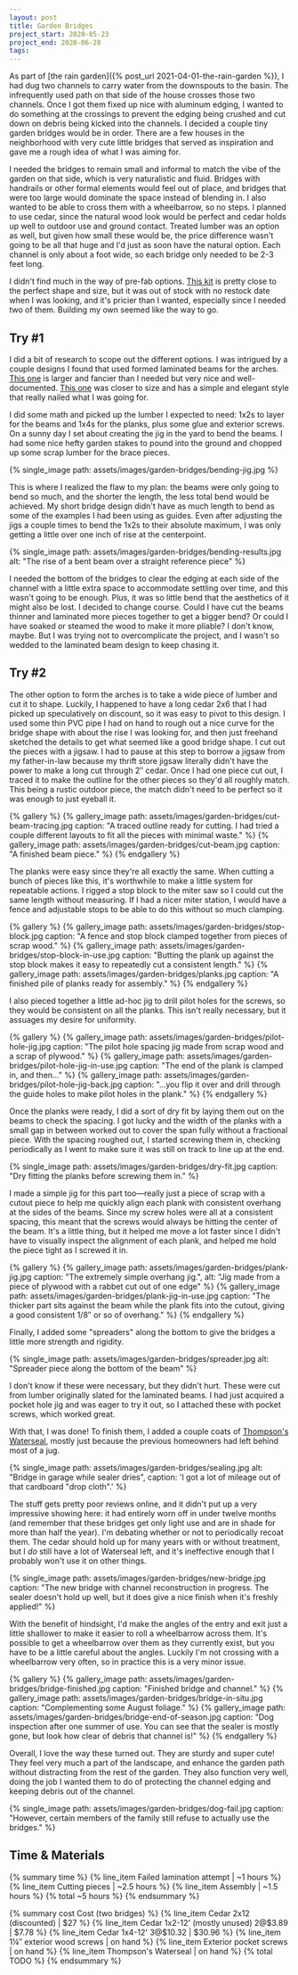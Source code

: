 ```yaml
---
layout: post
title: Garden Bridges
project_start: 2020-05-23
project_end: 2020-06-20
tags:
---
```


As part of [the rain garden]({% post_url 2021-04-01-the-rain-garden %}), I had dug two channels to carry water from the downspouts to the basin.
The infrequently used path on that side of the house crosses those two channels.
Once I got them fixed up nice with aluminum edging, I wanted to do something at the crossings to prevent the edging being crushed and cut down on debris being kicked into the channels.
I decided a couple tiny garden bridges would be in order.
There are a few houses in the neighborhood with very cute little bridges that served as inspiration and gave me a rough idea of what I was aiming for.

I needed the bridges to remain small and informal to match the vibe of the garden on that side, which is very naturalistic and fluid.
Bridges with handrails or other formal elements would feel out of place, and bridges that were too large would dominate the space instead of blending in.
I also wanted to be able to cross them with a wheelbarrow, so no steps.
I planned to use cedar, since the natural wood look would be perfect and cedar holds up well to outdoor use and ground contact.
Treated lumber was an option as well, but given how small these would be, the price difference wasn't going to be all that huge and I'd just as soon have the natural option.
Each channel is only about a foot wide, so each bridge only needed to be 2-3 feet long.

I didn't find much in the way of pre-fab options.
[This kit](https://www.lowes.com/pd/All-Things-Cedar-3-Ft-Cedar-Bridge/1000998144) is pretty close to the perfect shape and size, but it was out of stock with no restock date when I was looking, and it's pricier than I wanted, especially since I needed two of them.
Building my own seemed like the way to go.

## Try #1

I did a bit of research to scope out the different options.
I was intrigued by a couple designs I found that used formed laminated beams for the arches.
[This one](https://www.buildeazy.com/garden-bridge/) is larger and fancier than I needed but very nice and well-documented.
[This one](https://www.instructables.com/Simple-Japanese-Bridge/) was closer to size and has a simple and elegant style that really nailed what I was going for.

I did some math and picked up the lumber I expected to need: 1x2s to layer for the beams and 1x4s for the planks, plus some glue and exterior screws.
On a sunny day I set about creating the jig in the yard to bend the beams.
I had some nice hefty garden stakes to pound into the ground and chopped up some scrap lumber for the brace pieces.

{% single_image path: assets/images/garden-bridges/bending-jig.jpg %}

This is where I realized the flaw to my plan: the beams were only going to bend so much, and the shorter the length, the less total bend would be achieved.
My short bridge design didn't have as much length to bend as some of the examples I had been using as guides.
Even after adjusting the jigs a couple times to bend the 1x2s to their absolute maximum, I was only getting a little over one inch of rise at the centerpoint.

{% single_image path: assets/images/garden-bridges/bending-results.jpg alt: "The rise of a bent beam over a straight reference piece" %}

I needed the bottom of the bridges to clear the edging at each side of the channel with a little extra space to accommodate settling over time, and this wasn't going to be enough.
Plus, it was so little bend that the aesthetics of it might also be lost.
I decided to change course.
Could I have cut the beams thinner and laminated more pieces together to get a bigger bend?
Or could I have soaked or steamed the wood to make it more pliable?
I don't know, maybe.
But I was trying not to overcomplicate the project, and I wasn't so wedded to the laminated beam design to keep chasing it.

## Try #2

The other option to form the arches is to take a wide piece of lumber and cut it to shape.
Luckily, I happened to have a long cedar 2x6 that I had picked up speculatively on discount, so it was easy to pivot to this design.
I used some thin PVC pipe I had on hand to rough out a nice curve for the bridge shape with about the rise I was looking for, and then just freehand sketched the details to get what seemed like a good bridge shape.
I cut out the pieces with a jigsaw.
I had to pause at this step to borrow a jigsaw from my father-in-law because my thrift store jigsaw literally didn't have the power to make a long cut through 2″ cedar.
Once I had one piece cut out, I traced it to make the outline for the other pieces so they'd all roughly match.
This being a rustic outdoor piece, the match didn't need to be perfect so it was enough to just eyeball it.

{% gallery %}
{% gallery_image path: assets/images/garden-bridges/cut-beam-tracing.jpg caption: "A traced outline ready for cutting. I had tried a couple different layouts to fit all the pieces with minimal waste." %}
{% gallery_image path: assets/images/garden-bridges/cut-beam.jpg caption: "A finished beam piece." %}
{% endgallery %}

The planks were easy since they're all exactly the same.
When cutting a bunch of pieces like this, it's worthwhile to make a little system for repeatable actions.
I rigged a stop block to the miter saw so I could cut the same length without measuring.
If I had a nicer miter station, I would have a fence and adjustable stops to be able to do this without so much clamping.

{% gallery %}
{% gallery_image path: assets/images/garden-bridges/stop-block.jpg caption: "A fence and stop block clamped together from pieces of scrap wood." %}
{% gallery_image path: assets/images/garden-bridges/stop-block-in-use.jpg caption: "Butting the plank up against the stop block makes it easy to repeatedly cut a consistent length." %}
{% gallery_image path: assets/images/garden-bridges/planks.jpg caption: "A finished pile of planks ready for assembly." %}
{% endgallery %}

I also pieced together a little ad-hoc jig to drill pilot holes for the screws, so they would be consistent on all the planks.
This isn't really necessary, but it assuages my desire for uniformity.

{% gallery %}
{% gallery_image path: assets/images/garden-bridges/pilot-hole-jig.jpg caption: "The pilot hole spacing jig made from scrap wood and a scrap of plywood." %}
{% gallery_image path: assets/images/garden-bridges/pilot-hole-jig-in-use.jpg caption: "The end of the plank is clamped in, and then…" %}
{% gallery_image path: assets/images/garden-bridges/pilot-hole-jig-back.jpg caption: "…you flip it over and drill through the guide holes to make pilot holes in the plank." %}
{% endgallery %}

Once the planks were ready, I did a sort of dry fit by laying them out on the beams to check the spacing.
I got lucky and the width of the planks with a small gap in between worked out to cover the span fully without a fractional piece.
With the spacing roughed out, I started screwing them in, checking periodically as I went to make sure it was still on track to line up at the end.

{% single_image path: assets/images/garden-bridges/dry-fit.jpg caption: "Dry fitting the planks before screwing them in." %}

I made a simple jig for this part too—really just a piece of scrap with a cutout piece to help me quickly align each plank with consistent overhang at the sides of the beams.
Since my screw holes were all at a consistent spacing, this meant that the screws would always be hitting the center of the beam.
It's a little thing, but it helped me move a lot faster since I didn't have to visually inspect the alignment of each plank, and helped me hold the piece tight as I screwed it in.

{% gallery %}
{% gallery_image path: assets/images/garden-bridges/plank-jig.jpg caption: "The extremely simple overhang jig.", alt: "Jig made from a piece of plywood with a rabbet cut out of one edge" %}
{% gallery_image path: assets/images/garden-bridges/plank-jig-in-use.jpg caption: "The thicker part sits against the beam while the plank fits into the cutout, giving a good consistent 1/8″ or so of overhang." %}
{% endgallery %}

Finally, I added some "spreaders" along the bottom to give the bridges a little more strength and rigidity.

{% single_image path: assets/images/garden-bridges/spreader.jpg alt: "Spreader piece along the bottom of the beam" %}

I don't know if these were necessary, but they didn't hurt.
These were cut from lumber originally slated for the laminated beams.
I had just acquired a pocket hole jig and was eager to try it out, so I attached these with pocket screws, which worked great.

With that, I was done!
To finish them, I added a couple coats of [Thompson's Waterseal](https://www.thompsonswaterseal.com/home), mostly just because the previous homeowners had left behind most of a jug.

{% single_image path: assets/images/garden-bridges/sealing.jpg alt: "Bridge in garage while sealer dries", caption: 'I got a lot of mileage out of that cardboard "drop cloth".' %}

The stuff gets pretty poor reviews online, and it didn't put up a very impressive showing here: it had entirely worn off in under twelve months (and remember that these bridges get only light use and are in shade for more than half the year).
I'm debating whether or not to periodically recoat them.
The cedar should hold up for many years with or without treatment, but I _do_ still have a lot of Waterseal left, and it's ineffective enough that I probably won't use it on other things.

{% single_image path: assets/images/garden-bridges/new-bridge.jpg caption: "The new bridge with channel reconstruction in progress. The sealer doesn't hold up well, but it does give a nice finish when it's freshly applied!" %}

With the benefit of hindsight, I'd make the angles of the entry and exit just a little shallower to make it easier to roll a wheelbarrow across them.
It's possible to get a wheelbarrow over them as they currently exist, but you have to be a little careful about the angles.
Luckily I'm not crossing with a wheelbarrow very often, so in practice this is a very minor issue.

{% gallery %}
{% gallery_image path: assets/images/garden-bridges/bridge-finished.jpg caption: "Finished bridge and channel." %}
{% gallery_image path: assets/images/garden-bridges/bridge-in-situ.jpg caption: "Complementing some August foliage." %}
{% gallery_image path: assets/images/garden-bridges/bridge-end-of-season.jpg caption: "Dog inspection after one summer of use. You can see that the sealer is mostly gone, but look how clear of debris that channel is!" %}
{% endgallery %}

Overall, I love the way these turned out.
They are sturdy and super cute!
They feel very much a part of the landscape, and enhance the garden path without distracting from the rest of the garden.
They also function very well, doing the job I wanted them to do of protecting the channel edging and keeping debris out of the channel.

{% single_image path: assets/images/garden-bridges/dog-fail.jpg caption: "However, certain members of the family still refuse to actually use the bridges." %}

## Time & Materials ##

{% summary time %}
{% line_item Failed lamination attempt | ~1 hours %}
{% line_item Cutting pieces | ~2.5 hours %}
{% line_item Assembly | ~1.5 hours %}
{% total ~5 hours %}
{% endsummary %}

{% summary cost Cost (two bridges) %}
{% line_item Cedar 2x12 (discounted) | $27 %}
{% line_item Cedar 1x2-12' (mostly unused) 2@$3.89 | $7.78 %}
{% line_item Cedar 1x4-12' 3@$10.32 | $30.96 %}
{% line_item 1¼″ exterior wood screws | on hand %}
{% line_item Exterior pocket screws | on hand %}
{% line_item Thompson's Waterseal | on hand %}
{% total TODO %}
{% endsummary %}
